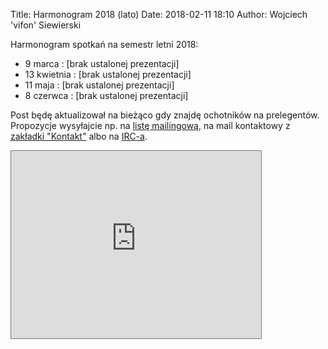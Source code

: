 Title: Harmonogram 2018 (lato)
Date: 2018-02-11 18:10
Author: Wojciech 'vifon' Siewierski

Harmonogram spotkań na semestr letni 2018:

- 9 marca
  : [brak ustalonej prezentacji]
- 13 kwietnia
  : [brak ustalonej prezentacji]
- 11 maja
  : [brak ustalonej prezentacji]
- 8 czerwca
  : [brak ustalonej prezentacji]

Post będę aktualizował na bieżąco gdy znajdę ochotników na
prelegentów. Propozycje wysyłajcie np. na [listę mailingową][1], na
mail kontaktowy z [zakładki "Kontakt"][2] albo na [IRC-a][3].

<iframe src="https://calendar.google.com/calendar/embed?showTitle=0&amp;showPrint=0&amp;showCalendars=0&amp;mode=AGENDA&amp;height=300&amp;wkst=2&amp;bgcolor=%23FFFFFF&amp;src=tm2hbluc2kdrg51hfdsj4iqq7s%40group.calendar.google.com&amp;color=%2323164E&amp;ctz=Europe%2FWarsaw" style="border:solid 1px #777" width="400" height="300" frameborder="0" scrolling="no"></iframe>

[1]: https://lwb.waw.pl/cgi-bin/mailman/listinfo/lwb
[2]: {filename}/pages/kontakt.md
[3]: https://webchat.freenode.net/?channels=#linuxlab-pw
